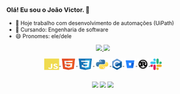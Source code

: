 ### Olá! Eu sou o João Victor. 👋

- 🔭 Hoje trabalho com desenvolvimento de automações (UiPath)
- 🌱 Cursando: Engenharia de software
- 😄 Pronomes: ele/dele
<div align="center">
  <a href="https://github.com/joaomvictor">
  <img height="180em" src="https://github-readme-stats.vercel.app/api?username=joaomvictor&show_icons=true&theme=dark&include_all_commits=true&count_private=true"/>
  <img height="180em" src="https://github-readme-stats.vercel.app/api/top-langs/?username=joaomvictor&layout=compact&langs_count=7&theme=dark"/>
  
  <div style="display: inline_block"><br>
  <img align="center" alt="Joao-J" height="30" width="40" src="https://raw.githubusercontent.com/devicons/devicon/master/icons/javascript/javascript-plain.svg">
  <img align="center" alt="Joao-HTML" height="30" width="40" src="https://raw.githubusercontent.com/devicons/devicon/master/icons/html5/html5-original.svg">
  <img align="center" alt="Joao-CSS" height="30" width="40" src="https://raw.githubusercontent.com/devicons/devicon/master/icons/css3/css3-original.svg">
  <img align="center" alt="Joao-Python" height="30" width="40" src="https://raw.githubusercontent.com/devicons/devicon/master/icons/python/python-original.svg">
  <img align="center" alt="Joao-C" height="30" widht="40" src="https://raw.githubusercontent.com/devicons/devicon/master/icons/c/c-original.svg">
  <img align="center" alt="Joao-BitBucket" height="30" widht="40" src="https://raw.githubusercontent.com/devicons/devicon/master/icons/bitbucket/bitbucket-original.svg">
  <img align="center" alt="Joao-Rust" height="30" widht="40" src="https://raw.githubusercontent.com/devicons/devicon/master/icons/rust/rust-plain.svg">
  <img align="center" alt="Joao-Slack" height="30" widht="40" src="https://raw.githubusercontent.com/devicons/devicon/master/icons/slack/slack-original.svg">  
  
  ##
  
 <div>
  <a href="https://instagram.com/joaomvictor2._" target="_blank"><img src="https://img.shields.io/badge/-Instagram-%23E4405F?style=for-the-badge&logo=instagram&logoColor=white" target="_blank"></a> 
  <a href = "mailto:joaomvictor1234@gmail.com"><img src="https://img.shields.io/badge/-Gmail-%23333?style=for-the-badge&logo=gmail&logoColor=white" target="_blank"></a>
  <a href = "https://www.linkedin.com/in/jo%C3%A3o-victor-neves-435a71229/" target="_blank"><img src="https://img.shields.io/badge/-LinkedIn-%230077B5?style=for-the-badge&logo=linkedin&logoColor=white" target="_blank"></a> 

 </div>
